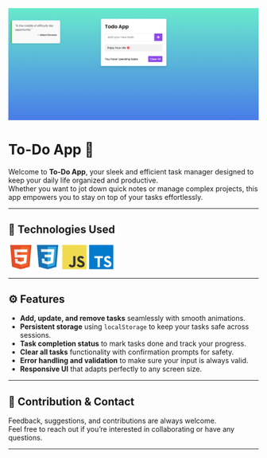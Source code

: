 <img src="Web-Template.png" alt="Web Template image">

# To-Do App 📝

Welcome to **To-Do App**, your sleek and efficient task manager designed to keep your daily life organized and productive.  
Whether you want to jot down quick notes or manage complex projects, this app empowers you to stay on top of your tasks effortlessly.

---

## 🚀 Technologies Used

<p align="left">
  <img src="https://raw.githubusercontent.com/devicons/devicon/master/icons/html5/html5-original.svg" alt="HTML5" width="50" height="50" style="display: inline-block;"/>
  <img src="https://raw.githubusercontent.com/devicons/devicon/master/icons/css3/css3-original.svg" alt="CSS3" width="50" height="50" style="display: inline-block;"/>
  <img src="https://raw.githubusercontent.com/devicons/devicon/master/icons/javascript/javascript-original.svg" alt="JavaScript" width="50" height="50" style="display: inline-block;"/>
  <img src="https://raw.githubusercontent.com/devicons/devicon/master/icons/typescript/typescript-original.svg" alt="TypeScript" width="50" height="50" style="display: inline-block;"/>
</p>

---

## ⚙️ Features

- **Add, update, and remove tasks** seamlessly with smooth animations.  
- **Persistent storage** using `localStorage` to keep your tasks safe across sessions.  
- **Task completion status** to mark tasks done and track your progress.  
- **Clear all tasks** functionality with confirmation prompts for safety.  
- **Error handling and validation** to make sure your input is always valid.  
- **Responsive UI** that adapts perfectly to any screen size.

---

## 🤝 Contribution & Contact

Feedback, suggestions, and contributions are always welcome.  
Feel free to reach out if you’re interested in collaborating or have any questions.

---

